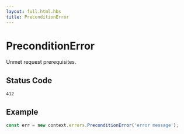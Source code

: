 ```yaml
---
layout: full.html.hbs
title: PreconditionError
---
```


# PreconditionError

<SinceBadge version="1.0.0" />

Unmet request prerequisites.

## Status Code

`412`

## Example

```js
const err = new context.errors.PreconditionError('error message');
```
